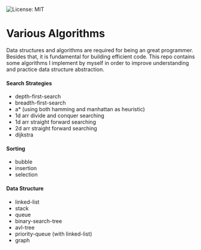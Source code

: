 ![License: MIT](https://img.shields.io/badge/license-MIT-green)

# Various Algorithms
Data structures and algorithms are required for being an great programmer. Besides that, it is fundamental for building efficient code. This repo contains some algorithms I implement by myself in order to improve understanding and practice data structure abstraction. 


#### Search Strategies
* depth-first-search
* breadth-first-search
* a* (using both hamming and manhattan as heuristic)
* 1d arr divide and conquer searching
* 1d arr straight forward searching
* 2d arr straight forward searching
* dijkstra

#### Sorting
* bubble
* insertion
* selection

#### Data Structure
* linked-list
* stack
* queue
* binary-search-tree
* avl-tree
* priority-queue (with linked-list)
* graph


